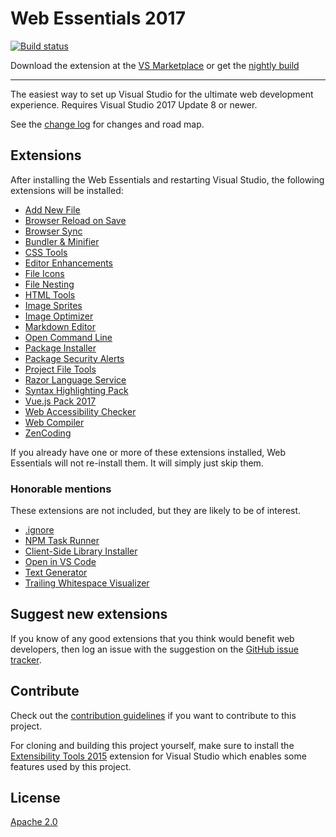   # Web Essentials 2017

[![Build status](https://ci.appveyor.com/api/projects/status/d99l7mvb0wcf5523?svg=true)](https://ci.appveyor.com/project/madskristensen/webessentials2017)

Download the extension at the
[VS Marketplace](https://marketplace.visualstudio.com/vsgallery/a5a27916-2099-4c5b-a3ff-6a46e4b01298)
or get the
[nightly build](http://vsixgallery.com/extension/bb7e2273-9a70-4e5e-b4dd-1f361b6166c0/)

------------------------------------

The easiest way to set up Visual Studio for the ultimate web development experience. Requires Visual Studio 2017 Update 8 or newer.

See the [change log](CHANGELOG.md) for changes and road map.

## Extensions
After installing the Web Essentials and restarting
Visual Studio, the following extensions will be installed:

- [Add New File](https://visualstudiogallery.msdn.microsoft.com/3f820e99-6c0d-41db-aa74-a18d9623b1f3)
- [Browser Reload on Save](https://visualstudiogallery.msdn.microsoft.com/46eef4d9-045b-4596-bd7f-eee980bb5450)
- [Browser Sync](https://visualstudiogallery.msdn.microsoft.com/5741a548-5179-4a77-ad96-fca71535774d)
- [Bundler & Minifier](https://visualstudiogallery.msdn.microsoft.com/9ec27da7-e24b-4d56-8064-fd7e88ac1c40)
- [CSS Tools](https://marketplace.visualstudio.com/items?itemName=MadsKristensen.CSSTools)
- [Editor Enhancements](https://visualstudiogallery.msdn.microsoft.com/4f64e542-3772-4136-8f87-0113441c7aa1)
- [File Icons](https://visualstudiogallery.msdn.microsoft.com/5e1762e8-a88b-417c-8467-6a65d771cc4e)
- [File Nesting](https://visualstudiogallery.msdn.microsoft.com/3ebde8fb-26d8-4374-a0eb-1e4e2665070c)
- [HTML Tools](https://marketplace.visualstudio.com/items?itemName=MadsKristensen.HtmlTools)
- [Image Sprites](https://visualstudiogallery.msdn.microsoft.com/8bb845e9-5717-4eae-aed3-1fdf6fe5819a)
- [Image Optimizer](https://visualstudiogallery.msdn.microsoft.com/a56eddd3-d79b-48ac-8c8f-2db06ade77c3)
- [Markdown Editor](https://visualstudiogallery.msdn.microsoft.com/eaab33c3-437b-4918-8354-872dfe5d1bfe)
- [Open Command Line](https://visualstudiogallery.msdn.microsoft.com/4e84e2cf-2d6b-472a-b1e2-b84932511379)
- [Package Installer](https://visualstudiogallery.msdn.microsoft.com/753b9720-1638-4f9a-ad8d-2c45a410fd74)
- [Package Security Alerts](https://marketplace.visualstudio.com/items?itemName=MadsKristensen.PackageSecurityAlerts)
- [Project File Tools](https://aka.ms/projfiletools)
- [Razor Language Service](https://aka.ms/razorlangsvc)
- [Syntax Highlighting Pack](https://visualstudiogallery.msdn.microsoft.com/d92fd742-bab3-4314-b866-50b871d679ee)
- [Vue.js Pack 2017](https://marketplace.visualstudio.com/items?itemName=MadsKristensen.VuejsPack-18329)
- [Web Accessibility Checker](https://visualstudiogallery.msdn.microsoft.com/3aabefab-1681-4fea-8f95-6a62e2f0f1ec)
- [Web Compiler](https://visualstudiogallery.msdn.microsoft.com/3b329021-cd7a-4a01-86fc-714c2d05bb6c)
- [ZenCoding](https://marketplace.visualstudio.com/items?itemName=MadsKristensen.ZenCoding)

If you already have one or more of these extensions installed,
Web Essentials will not re-install them. It will simply
just skip them.

### Honorable mentions
These extensions are not included, but they are likely to be of
interest.

- [.ignore](https://visualstudiogallery.msdn.microsoft.com/d0eba56d-603b-45ab-a680-edfda585f7f3)
- [NPM Task Runner](https://visualstudiogallery.msdn.microsoft.com/8f2f2cbc-4da5-43ba-9de2-c9d08ade4941)
- [Client-Side Library Installer](https://visualstudiogallery.msdn.microsoft.com/4cd5e0e0-2c38-426b-9f43-1d3688cc8be1)
- [Open in VS Code](https://visualstudiogallery.msdn.microsoft.com/33f6f3fd-68e8-4783-b934-ece91a08d265)
- [Text Generator](https://visualstudiogallery.msdn.microsoft.com/4d809607-87dd-445c-8cd4-585da67c6beb)
- [Trailing Whitespace Visualizer](https://visualstudiogallery.msdn.microsoft.com/a204e29b-1778-4dae-affd-209bea658a59)

## Suggest new extensions
If you know of any good extensions that you think would benefit web
developers, then log an issue with the suggestion on the 
[GitHub issue tracker](https://github.com/madskristensen/WebExtensionPack/issues).

## Contribute
Check out the [contribution guidelines](.github/CONTRIBUTING.md)
if you want to contribute to this project.

For cloning and building this project yourself, make sure 
to install the
[Extensibility Tools 2015](https://visualstudiogallery.msdn.microsoft.com/ab39a092-1343-46e2-b0f1-6a3f91155aa6)
extension for Visual Studio which enables some features
used by this project.

## License
[Apache 2.0](LICENSE) 